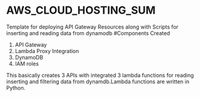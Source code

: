# AWS_CLOUD_HOSTING_SUM
Template for deploying API Gateway Resources along with Scripts for inserting and reading data from dynamodb
#Components Created
1) API Gateway
2) Lambda Proxy Integration
3) DynamoDB
4) IAM roles

This basically creates 3 APIs with integrated 3 lambda functions for reading inserting and filtering data from dynamdb.Lambda functions are written in Python.